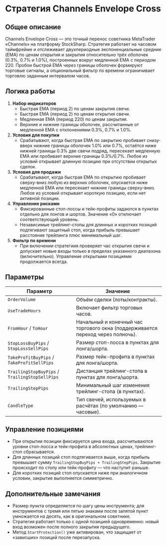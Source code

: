 # Стратегия Channels Envelope Cross

## Общее описание

Channels Envelope Cross — это точный перенос советника MetaTrader «Channels» на платформу StockSharp. Стратегия работает на часовом таймфрейме и отслеживает двухпериодные экспоненциальные средние (EMA) по ценам открытия и закрытия относительно трёх оболочек (0.3%, 0.7% и 1.0%), построенных вокруг медленной EMA с периодом 220. Пробои быстрой EMA через границы оболочек формируют торговые сигналы, а опциональный фильтр по времени ограничивает торговлю заданным интервалом часов.

## Логика работы

1. **Набор индикаторов**
   - Быстрая EMA (период 2) по ценам закрытия свечи.
   - Быстрая EMA (период 2) по ценам открытия свечи.
   - Медленная EMA (период 220) по ценам закрытия.
   - Верхние и нижние границы оболочек, рассчитанные от медленной EMA с отклонениями 0.3%, 0.7% и 1.0%.
2. **Условия для покупки**
   - Срабатывают, когда быстрая EMA по закрытию пробивает снизу-вверх нижние границы оболочек 1.0% или 0.7%, остаётся ниже нижней границы 0.3% две свечи подряд, пересекает медленную EMA или пробивает верхние границы 0.3%/0.7%. Любое из условий открывает длинную позицию при отсутствии открытых сделок.
3. **Условия для продажи**
   - Срабатывают, когда быстрая EMA по открытию пробивает сверху-вниз любую из верхних оболочек, опускается ниже медленной EMA или пересекает нижние границы сверху-вниз. Любое из условий открывает короткую позицию, если нет активной позиции.
4. **Управление рисками**
   - Фиксированные стоп-лоссы и тейк-профиты задаются в пунктах отдельно для лонгов и шортов. Значение «0» отключает соответствующий уровень.
   - Независимые трейлинг-стопы для длинных и коротких позиций подтягивают защитный стоп, когда прибыль превышает расстояние трейлинга плюс минимальный шаг.
5. **Фильтр по времени**
   - При включении стратегиия проверяет час открытия свечи и допускает новые входы только в пределах указанного диапазона (включительно). Управление открытыми позициями продолжается всегда.

## Параметры

| Параметр | Значение |
|----------|----------|
| `OrderVolume` | Объём сделки (лоты/контракты). |
| `UseTradeHours` | Включает фильтр торговых часов. |
| `FromHour` / `ToHour` | Начальный и конечный час торгового окна (поддерживается переход через полночь). |
| `StopLossBuyPips` / `StopLossSellPips` | Размер стоп-лосса в пунктах для лонга/шорта. |
| `TakeProfitBuyPips` / `TakeProfitSellPips` | Размер тейк-профита в пунктах для лонга/шорта. |
| `TrailingStopBuyPips` / `TrailingStopSellPips` | Дистанция трейлинг-стопа в пунктах для лонга/шорта. |
| `TrailingStepPips` | Минимальный шаг изменения трейлинг-стопа (в пунктах). |
| `CandleType` | Тип свечей, используемых в расчётах (по умолчанию — часовые). |

## Управление позициями

- При открытии позиции фиксируется цена входа, рассчитываются уровни стоп-лосса и тейк-профита в абсолютных ценах, трейлинг-стоп сбрасывается.
- Для длинных позиций стоп подтягивается выше, когда прибыль превышает сумму `TrailingStopBuyPips + TrailingStepPips`. Закрытие происходит по стопу или тейк-профиту — что наступит раньше.
- Для коротких позиций стоп опускается ниже при аналогичном условии, закрытие выполняется симметрично.

## Дополнительные замечания

- Размер пункта определяется по шагу цены инструмента; для инструментов с тремя или пятью знаками после запятой пункт умножается на десять, как в оригинальном советнике.
- Стратегия работает только с одной позицией одновременно: новый вход возможен после полного закрытия предыдущего.
- Метод `StartProtection()` уже активирован, что защищает от «зависших» позиций после перезапуска.
